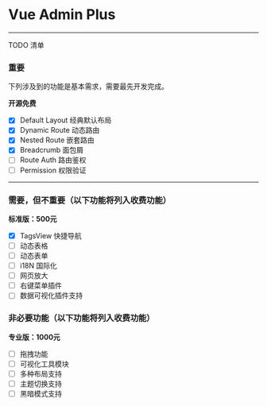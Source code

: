 # Vue Admin Plus

---

TODO 清单

### 重要

下列涉及到的功能是基本需求，需要最先开发完成。

**开源免费**

- [x] Default Layout 经典默认布局
- [x] Dynamic Route 动态路由
- [x] Nested Route 嵌套路由
- [x] Breadcrumb 面包屑
- [ ] Route Auth 路由鉴权
- [ ] Permission 权限验证

---

### 需要，但不重要（以下功能将列入收费功能）

**标准版：500元**

- [x] TagsView 快捷导航
- [ ] 动态表格
- [ ] 动态表单
- [ ] i18N 国际化
- [ ] 网页放大
- [ ] 右键菜单插件
- [ ] 数据可视化插件支持

### 非必要功能（以下功能将列入收费功能）

**专业版：1000元**

- [ ] 拖拽功能
- [ ] 可视化工具模块
- [ ] 多种布局支持
- [ ] 主题切换支持
- [ ] 黑暗模式支持